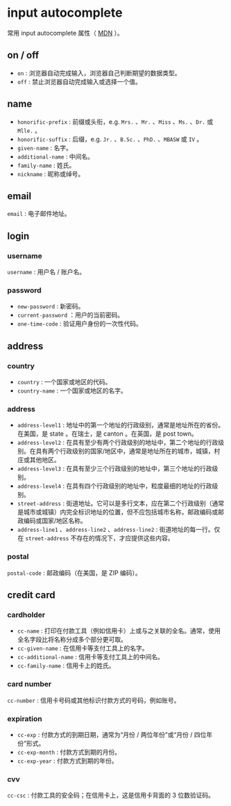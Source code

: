 # input autocomplete

常用 input autocomplete 属性（ [MDN](https://developer.mozilla.org/zh-CN/docs/Web/HTML/Attributes/autocomplete#%E5%80%BC) ）。



## on / off

- `on` : 浏览器自动完成输入，浏览器自己判断期望的数据类型。
- `off` : 禁止浏览器自动完成输入或选择一个值。



## name

- `honorific-prefix` : 前缀或头衔，e.g. `Mrs.` 、`Mr.` 、`Miss` 、`Ms.` 、`Dr.` 或 `Mlle.` 。
- `honorific-suffix` : 后缀，e.g. `Jr.` 、`B.Sc.` 、`PhD.` 、`MBASW` 或 `IV` 。
- `given-name` : 名字。
- `additional-name` : 中间名。
- `family-name` : 姓氏。
- `nickname` : 昵称或绰号。



## email

`email` : 电子邮件地址。



## login

### username

`username` : 用户名 / 账户名。



### password 

- `new-password` : 新密码。
- `current-password` ：用户的当前密码。
- `one-time-code` : 验证用户身份的一次性代码。



## address

### country

- `country` : 一个国家或地区的代码。
- `country-name` : 一个国家或地区的名字。



### address

- `address-level1` : 地址中的第一个地址的行政级别，通常是地址所在的省份。在美国，是 state 。在瑞士，是 canton 。在英国，是 post town。
- `address-level2` : 在具有至少有两个行政级别的地址中，第二个地址的行政级别。在具有两个行政级别的国家/地区中，通常是地址所在的城市，城镇，村庄或其他地区。
- `address-level3` : 在具有至少三个行政级别的地址中，第三个地址的行政级别。
- `address-level4` : 在具有四个行政级别的地址中，粒度最细的地址的行政级别。
- `street-address` : 街道地址。它可以是多行文本，应在第二个行政级别（通常是城市或城镇）内完全标识地址的位置，但不应包括城市名称，邮政编码或邮政编码或国家/地区名称。
- `address-line1` 、`address-line2` 、`address-line2` : 街道地址的每一行。仅在 `street-address` 不存在的情况下，才应提供这些内容。



### postal

`postal-code` : 邮政编码（在美国，是 ZIP 编码）。



## credit card

### cardholder

- `cc-name` : 打印在付款工具（例如信用卡）上或与之关联的全名。通常，使用全名字段比将名称分成多个部分更可取。
- `cc-given-name` : 在信用卡等支付工具上的名字。
- `cc-additional-name` : 信用卡等支付工具上的中间名。
- `cc-family-name` : 信用卡上的姓氏。



### card number

`cc-number` : 信用卡号码或其他标识付款方式的号码，例如账号。



### expiration

- `cc-exp` : 付款方式的到期日期，通常为“月份 / 两位年份”或“月份 / 四位年份”形式。
- `cc-exp-month` : 付款方式到期的月份。
- `cc-exp-year` : 付款方式到期的年份。



### cvv

`cc-csc` : 付款工具的安全码；在信用卡上，这是信用卡背面的 3 位数验证码。